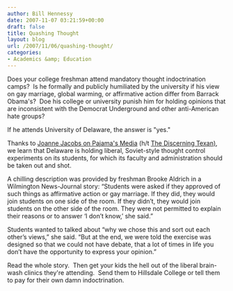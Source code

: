 ```yaml
---
author: Bill Hennessy
date: 2007-11-07 03:21:59+00:00
draft: false
title: Quashing Thought
layout: blog
url: /2007/11/06/quashing-thought/
categories:
- Academics &amp; Education
---
```


Does your college freshman attend mandatory thought indoctrination camps?  Is he formally and publicly humiliated by the university if his view on gay marriage, global warming, or affirmative action differ from Barrack Obama's?  Doe his college or university punish him for holding opinions that are inconsistent with the Democrat Underground and other anti-American hate groups?

If he attends University of Delaware, the answer is "yes."

Thanks to [Joanne Jacobs on Pajama's Media](https://pajamasmedia.com/2007/11/critically_thinking_approved_t.php) (h/t [The Discerning Texan)](https://discerningtexan.blogspot.com/2007/11/thought-police-state-must-read.html), we learn that Delaware is holding liberal, Soviet-style thought control experiments on its students, for which its faculty and administration should be taken out and shot.

A chilling description was provided by freshman Brooke Aldrich in a Wilmington  News-Journal story: “Students were asked if they approved of such things as affirmative action or gay marriage. If they did, they would join students on one side of the room. If they didn’t, they would join students on the other side of the room. They were not permitted to explain their reasons or to answer ‘I don’t know,’ she said.”

Students wanted to talked about “why we chose this and sort out each other’s views,” she said. “But at the end, we were told the exercise was designed so that we could not have debate, that a lot of times in life you don’t have the opportunity to express your opinion.”

Read the whole story.  Then get your kids the hell out of the liberal brain-wash clinics they're attending.  Send them to Hillsdale College or tell them to pay for their own damn indoctrination.
